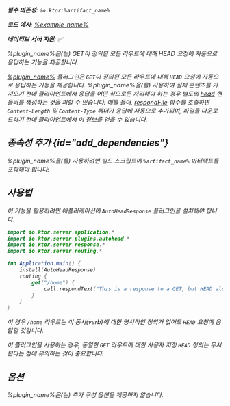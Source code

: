 [//]: # (title: AutoHeadResponse)

<var name="plugin_name" value="AutoHeadResponse"/>
<var name="artifact_name" value="ktor-server-auto-head-response"/>
<primary-label ref="server-plugin"/>

<tldr>
<p>
<b>필수 의존성</b>: <code>io.ktor:%artifact_name%</code>
</p>
<var name="example_name" value="autohead"/>
<p>
    <b>코드 예시</b>:
    <a href="https://github.com/ktorio/ktor-documentation/tree/%ktor_version%/codeSnippets/snippets/%example_name%">
        %example_name%
    </a>
</p>
<p>
    <b><Links href="/ktor/server-native" summary="Ktor는 Kotlin/Native를 지원하며 추가 런타임이나 가상 머신 없이 서버를 실행할 수 있습니다.">네이티브 서버</Links> 지원</b>: ✅
</p>
</tldr>

<link-summary>
%plugin_name%은(는) GET이 정의된 모든 라우트에 대해 HEAD 요청에 자동으로 응답하는 기능을 제공합니다.
</link-summary>

[%plugin_name%](https://api.ktor.io/ktor-server/ktor-server-plugins/ktor-server-auto-head-response/io.ktor.server.plugins.autohead/-auto-head-response.html) 플러그인은 `GET`이 정의된 모든 라우트에 대해 `HEAD` 요청에 자동으로 응답하는 기능을 제공합니다. %plugin_name%을(를) 사용하여 실제 콘텐츠를 가져오기 전에 클라이언트에서 응답을 어떤 식으로든 처리해야 하는 경우 별도의 [head](server-routing.md#define_route) 핸들러를 생성하는 것을 피할 수 있습니다. 예를 들어, [respondFile](server-responses.md#file) 함수를 호출하면 `Content-Length` 및 `Content-Type` 헤더가 응답에 자동으로 추가되며, 파일을 다운로드하기 전에 클라이언트에서 이 정보를 얻을 수 있습니다.

## 종속성 추가 {id="add_dependencies"}

<p>
    %plugin_name%을(를) 사용하려면 빌드 스크립트에 <code>%artifact_name%</code> 아티팩트를 포함해야 합니다:
</p>
<Tabs group="languages">
    <TabItem title="Gradle (Kotlin)" group-key="kotlin">
        <code-block lang="Kotlin" code="            implementation(&quot;io.ktor:%artifact_name%:$ktor_version&quot;)"/>
    </TabItem>
    <TabItem title="Gradle (Groovy)" group-key="groovy">
        <code-block lang="Groovy" code="            implementation &quot;io.ktor:%artifact_name%:$ktor_version&quot;"/>
    </TabItem>
    <TabItem title="Maven" group-key="maven">
        <code-block lang="XML" code="            &lt;dependency&gt;&#10;                &lt;groupId&gt;io.ktor&lt;/groupId&gt;&#10;                &lt;artifactId&gt;%artifact_name%-jvm&lt;/artifactId&gt;&#10;                &lt;version&gt;${ktor_version}&lt;/version&gt;&#10;            &lt;/dependency&gt;"/>
    </TabItem>
</Tabs>

## 사용법
이 기능을 활용하려면 애플리케이션에 `AutoHeadResponse` 플러그인을 설치해야 합니다.

```kotlin
import io.ktor.server.application.*
import io.ktor.server.plugins.autohead.*
import io.ktor.server.response.*
import io.ktor.server.routing.*

fun Application.main() {
    install(AutoHeadResponse)
    routing {
        get("/home") {
            call.respondText("This is a response to a GET, but HEAD also works")
        }
    }
}
```

이 경우 `/home` 라우트는 이 동사(verb)에 대한 명시적인 정의가 없어도 `HEAD` 요청에 응답할 것입니다.

이 플러그인을 사용하는 경우, 동일한 `GET` 라우트에 대한 사용자 지정 `HEAD` 정의는 무시된다는 점에 유의하는 것이 중요합니다.

## 옵션
%plugin_name%은(는) 추가 구성 옵션을 제공하지 않습니다.
